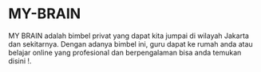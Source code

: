 # MY-BRAIN
MY BRAIN adalah bimbel privat yang dapat kita jumpai di wilayah Jakarta dan sekitarnya.  Dengan adanya bimbel ini, guru dapat ke rumah anda atau belajar online yang profesional dan berpengalaman bisa anda temukan disini !.
